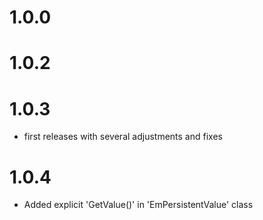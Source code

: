 # 1.0.0
# 1.0.2
# 1.0.3
- first releases with several adjustments and fixes

# 1.0.4
- Added explicit 'GetValue()' in 'EmPersistentValue' class 